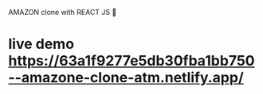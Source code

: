 AMAZON clone with REACT JS 🚀


# live demo https://63a1f9277e5db30fba1bb750--amazone-clone-atm.netlify.app/
